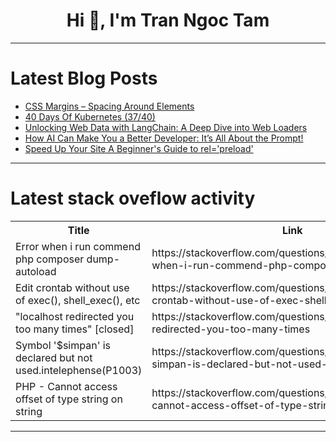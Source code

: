 <h1 align="center">Hi 👋, I'm Tran Ngoc Tam</h1>

---

# Latest Blog Posts 
<!-- BLOG-POST-LIST:START -->
- [CSS Margins – Spacing Around Elements](https://dev.to/ridoy_hasan/css-margins-spacing-around-elements-549p)
- [40 Days Of Kubernetes &lpar;37/40&rpar;](https://dev.to/sina14/40-days-of-kubernetes-3740-38co)
- [Unlocking Web Data with LangChain: A Deep Dive into Web Loaders](https://dev.to/thecodingcutie/unlocking-web-data-with-langchain-a-deep-dive-into-web-loaders-4e6l)
- [How AI Can Make You a Better Developer: It’s All About the Prompt!](https://dev.to/dev_frank/how-ai-can-make-you-a-better-developer-its-all-about-the-prompt-135k)
- [Speed Up Your Site A Beginner&#39;s Guide to rel=&#39;preload&#39;](https://dev.to/babar_ali/speed-up-your-site-a-beginners-guide-to-relpreload-2nmn)
<!-- BLOG-POST-LIST:END -->

---

# Latest stack oveflow activity
<table>
  <tr><th>Title</th><th>Link</th></tr>
  <!-- STACKOVERFLOW:START --><tr><td>Error when i run commend php composer dump-autoload</td><td>https://stackoverflow.com/questions/78985918/error-when-i-run-commend-php-composer-dump-autoload</td></tr><tr><td>Edit crontab without use of exec&lpar;&rpar;, shell_exec&lpar;&rpar;, etc</td><td>https://stackoverflow.com/questions/78985870/edit-crontab-without-use-of-exec-shell-exec-etc</td></tr><tr><td>&quot;localhost redirected you too many times&quot; [closed]</td><td>https://stackoverflow.com/questions/78985651/localhost-redirected-you-too-many-times</td></tr><tr><td>Symbol &#39;$simpan&#39; is declared but not used.intelephense&lpar;P1003&rpar;</td><td>https://stackoverflow.com/questions/78985599/symbol-simpan-is-declared-but-not-used-intelephensep1003</td></tr><tr><td>PHP - Cannot access offset of type string on string</td><td>https://stackoverflow.com/questions/78985584/php-cannot-access-offset-of-type-string-on-string</td></tr><!-- STACKOVERFLOW:END -->
</table>

---


